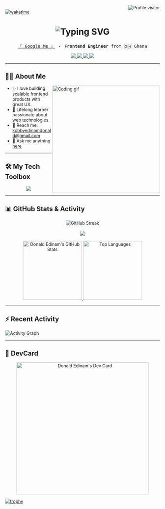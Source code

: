 <!-- Profile View Counter -->
<a href="https://komarev.com/ghpvc/?username=Donald-Edinam">
  <img align="right" src="https://komarev.com/ghpvc/?username=Donald-Edinam&label=Visitors&color=0e75b6&style=flat" alt="Profile visitor" />
</a>

<!-- WakaTime badge -->
[![wakatime](https://wakatime.com/badge/user/eebb3dd8-d9b2-40de-9b88-6fd6cac99dbc.svg)](https://wakatime.com/@eebb3dd8-d9b2-40de-9b88-6fd6cac99dbc)

<!-- Hero Section -->
<h1 align="center">
  <img src="https://readme-typing-svg.herokuapp.com?font=Fira+Code&duration=3000&pause=1000&color=F85D7F&center=true&vCenter=true&width=435&lines=Hi+%F0%9F%91%8B%2C+I'm+Donald+Edinam;Frontend+Engineer+%F0%9F%96%A5%EF%B8%8F;Passionate+about+clean+code+%E2%9C%A8;Let%27s+build+something+cool!+%F0%9F%9A%80" alt="Typing SVG" />
</h1>

<p align="center">
  <samp>
    <a href="https://www.google.com/search?q=Donald+Edinam">「 Google Me 」</a> ・
    <strong>Frontend Engineer</strong> from 🇬🇭 Ghana
  </samp>
</p>

<p align="center">
  <a href="https://donald-edinam.vercel.app" target="blank">
    <img src="https://img.shields.io/badge/Website-DC143C?style=for-the-badge&logo=medium&logoColor=white" />
  </a>
  <a href="https://www.linkedin.com/in/donald-edinam-15b174200/" target="_blank">
    <img src="https://img.shields.io/badge/LinkedIn-0077B5?style=for-the-badge&logo=linkedin&logoColor=white" />
  </a>
  <a href="https://twitter.com/DonaldKobby" target="_blank">
    <img src="https://img.shields.io/badge/Twitter-1DA1F2?style=for-the-badge&logo=twitter&logoColor=white" />
  </a>
  <a href="https://instagram.com/code_with_kobby" target="_blank">
    <img src="https://img.shields.io/badge/Instagram-fe4164?style=for-the-badge&logo=instagram&logoColor=white" />
  </a>
</p>

---

## 🙋‍♂️ About Me

<img align="right" width="350" src="/assets/programmer.gif" alt="Coding gif" />

- ✨ I love building scalable frontend products with great UX.
- 🧠 Lifelong learner passionate about web technologies.
- 💌 Reach me: [kobbyedinamdonald@gmail.com](mailto:kobbyedinamdonald@gmail.com)
- 💬 Ask me anything [here](https://github.com/Donald-Edinam/Donald-Edinam/issues)

---

## 🛠️ My Tech Toolbox

<div align="center">
  <img src="https://skillicons.dev/icons?i=js,ts,react,nextjs,redux,tailwind,html,css,sass,nodejs,express,mongodb,git,github,vscode,figma,bootstrap,antdesign,markdown,graphql" />
</div>

---

## 📊 GitHub Stats & Activity

<div align="center">
  <img src="https://github-readme-streak-stats.herokuapp.com/?user=Donald-Edinam&theme=radical&border=7F3FBF&background=0D1117" alt="GitHub Streak"/>
  <br/><br/>
  <img src="https://github-profile-summary-cards.vercel.app/api/cards/profile-details?username=Donald-Edinam&theme=radical" />
</div>

<br/>

<div align="center">
  <a href="https://github.com/Donald-Edinam">
    <img alt="Donald Edinam's GitHub Stats" src="https://denvercoder1-github-readme-stats.vercel.app/api?username=Donald-Edinam&show_icons=true&count_private=true&theme=react&border_color=7F3FBF&bg_color=0D1117&title_color=F85D7F&icon_color=F8D866" height="192px"/>
  </a>
  <a href="https://github.com/Donald-Edinam">
    <img alt="Top Languages" src="https://denvercoder1-github-readme-stats.vercel.app/api/top-langs/?username=Donald-Edinam&langs_count=8&layout=compact&theme=react&border_color=7F3FBF&bg_color=0D1117&title_color=F85D7F&icon_color=F8D866" height="192px"/>
  </a>
</div>

---

## ⚡ Recent Activity

![Activity Graph](https://github-readme-activity-graph.vercel.app/graph?username=Donald-Edinam&custom_title=Donald%20Edinam's%20GitHub%20Activity%20Graph&bg_color=0D1117&color=7F3FBF&line=7F3FBF&point=7F3FBF&area=true&title_color=ffffff)

---

## 🧩 DevCard

<p align="center">
  <a href="https://app.daily.dev/kobbylynux_">
    <img src="https://api.daily.dev/devcards/v2/voazi8MSTLeRwUqmGkwgS.png?type=default&r=pap" width="430" alt="Donald Edinam's Dev Card"/>
  </a>
</p>

[![trophy](https://github-profile-trophy.vercel.app/?username=Donald-Edinam&theme=radical&row=1)](https://github.com/ryo-ma/github-profile-trophy)
